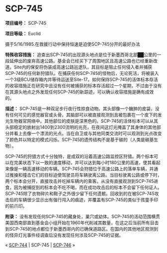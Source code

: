 # SCP-745
                        


**项目编号：** SCP-745

**项目等级：** Euclid



摄于5/16/1985.在救援行动中保持恒速是迫使SCP-745分开的最好办法



**特殊收容措施：** 追查出SCP-745的出现源头地点是位于新墨西哥北部██公里的一段延伸出的废弃高速公路。基金会已经买下了周围地区且高速公路也已经重新改道。Site内的保安将伪装成高速公路巡逻队，其目标是阻止任何侵入者并捕获SCP-745的任何新狩猎队。在捕获任何SCP-745的怪物后，无论死活，将被装入一个3级BCU储存箱内并等待运送至Site-17。如何保持SCP-745的活体标本存活的收容措施正在研究中且没有任何被捕获的标本存活超过一个星期，不过由于没有在其源头地点之外发现任何SCP-745的新踪迹，可以确认收容措施是确有成效的。

**描述：** SCP-745是一种双足步行夜行性掠食动物。其头部像一个臃肿的皮袋，没有任何可见的感觉器官或头骨。其脑部可以被直接观测到且被包裹在一个皮下的发光生物器官网络中。其他部位的皮肤是深黑色的。SCP-745的活体标本可以从其头部稳定的放射出1400到2300流明的光亮，在夜间这灯光掩盖了其身体的其他部分并看上去像一个漂流的光点。当在自卫或与其他同类交流时可以观测到光点改变了颜色并以特定的模式闪烁。SCP-745的遗传结构不是基于碳的（人类是碳基生物）。

SCP-745的狩猎方式十分独特，是成双的沿着高速公路监控区狩猎。两个标本可以在完美状态下以一致的速度移动，并可以达到每小时180公里的高速，使其看起来像是一辆高速移动的车辆。SCP-745会狩猎位于高速公路上的落单车辆，并通过推搡和撞击它们的目标迫使驾驶员将车辆驶离公路。当目标驶离公路或停下时，两个标本会分开，直接攻击并吃掉车辆内的乘客。从没有直接观测到SCP-745进食，因为被捕捉到的标本会不吃不喝，而在成功攻击后的标本不会留下任何证人。SCP-745除了衣物碎片和鞋子之外很少留下任何遗骸。回收到的在被SCP-745攻击后的车辆很少显示出有强行闯入的痕迹，并覆盖有SCP-745的类似于孩童手印的前爪印。

**附录：** 没有发现任何SCP-745的藏身处，巢穴或幼体。SCP-745的活动范围横贯美国西南部直到基金会小组开始在1960年代削减其数量，在这之后当前所有目击到SCP-745的地点都位于新墨西哥内的已确保道路区。在国内的其他地区观测到的怪异灯光事件经调查后没有发现任何涉及SCP-745的证据。



« [SCP-744](/scp-744) | SCP-745 | [SCP-746](/scp-746) »





                    